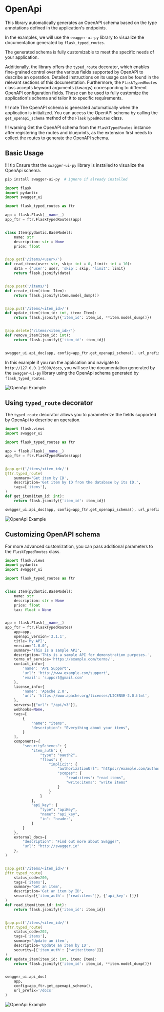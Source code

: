 # OpenApi

This library automatically generates an OpenAPI schema based on the type annotations defined in the application's
endpoints.

In the examples, we will use the `swagger-ui-py` library to visualize the documentation generated by
`flask_typed_routes`.

The generated schema is fully customizable to meet the specific needs of your application.

Additionally, the library offers the `typed_route` decorator, which enables fine-grained control over the various fields
supported by OpenAPI to describe an operation. Detailed instructions on its usage can be found in the relevant sections
of this documentation.
Furthermore, the `FlaskTypedRoutes` class accepts keyword arguments (kwargs) corresponding to different OpenAPI
configuration fields. These can be used to fully customize the application's schema and tailor it to specific
requirements.

!!! note
    The OpenAPI schema is generated automatically when the application is initialized.
    You can access the OpenAPI schema by calling the `get_openapi_schema` method of the `FlaskTypedRoutes` class.

!!! warning 
    Get the OpenAPI schema from the `FlaskTypedRoutes` instance after registering the routes and blueprints, 
    as the extension first needs to collect the routes to generate the OpenAPI schema.


## Basic Usage

!!! tip
    Ensure that the `swagger-ui-py` library is installed to visualize the OpenApi schema.

```bash
pip install swagger-ui-py  # ignore if already installed
```

```python
import flask
import pydantic
import swagger_ui

import flask_typed_routes as ftr

app = flask.Flask(__name__)
app_ftr = ftr.FlaskTypedRoutes(app)


class Item(pydantic.BaseModel):
    name: str
    description: str = None
    price: float


@app.get('/items/<user>/')
def read_items(user: str, skip: int = 0, limit: int = 10):
    data = {'user': user, 'skip': skip, 'limit': limit}
    return flask.jsonify(data)


@app.post('/items/')
def create_item(item: Item):
    return flask.jsonify(item.model_dump())


@app.put('/items/<item_id>/')
def update_item(item_id: int, item: Item):
    return flask.jsonify({'item_id': item_id, **item.model_dump()})


@app.delete('/items/<item_id>/')
def remove_item(item_id: int):
    return flask.jsonify({'item_id': item_id})


swagger_ui.api_doc(app, config=app_ftr.get_openapi_schema(), url_prefix='/docs')
```

In this example if you run the application and navigate to `http://127.0.0.1:5000/docs`, you will see the
documentation generated by the `swagger-ui-py` library using the OpenApi schema generated by `flask_typed_routes`.

![OpenApi Example](./images/openapi1.png)

## Using `typed_route` decorator

The `typed_route` decorator allows you to parameterize the fields supported by OpenApi to describe an operation.

```python
import flask.views
import swagger_ui

import flask_typed_routes as ftr

app = flask.Flask(__name__)
app_ftr = ftr.FlaskTypedRoutes(app)


@app.get('/items/<item_id>/')
@ftr.typed_route(
    summary='Get item by ID',
    description='Get item by ID from the database by its ID.',
    tags=['items'],
)
def get_item(item_id: int):
    return flask.jsonify({'item_id': item_id})

swagger_ui.api_doc(app, config=app_ftr.get_openapi_schema(), url_prefix='/docs')
```

![OpenApi Example](./images/openapi4.png)


## Customizing OpenAPI schema

For more advanced customization, you can pass additional parameters to the `FlaskTypedRoutes` class.

```python
import flask.views
import pydantic
import swagger_ui

import flask_typed_routes as ftr


class Item(pydantic.BaseModel):
    name: str
    description: str = None
    price: float
    tax: float = None


app = flask.Flask(__name__)
app_ftr = ftr.FlaskTypedRoutes(
    app=app,
    openapi_version='3.1.1',
    title='My API',
    version='1.0.0',
    summary='This is a sample API',
    description='This is a sample API for demonstration purposes.',
    terms_of_service='https://example.com/terms/',
    contact_info={
        'name': 'API Support',
        'url': 'http://www.example.com/support',
        'email': 'support@gmail.com'
    },
    license_info={
        'name': 'Apache 2.0',
        'url': 'https://www.apache.org/licenses/LICENSE-2.0.html',
    },
    servers=[{"url": "/api/v3"}],
    webhooks=None,
    tags=[
        {
            "name": "items",
            "description": "Everything about your items",
        }
    ],
    components={
        "securitySchemes": {
            'item_auth': {
                "type": "oauth2",
                "flows": {
                    "implicit": {
                        "authorizationUrl": "https://example.com/authorization",
                        "scopes": {
                            "read:items": "read items",
                            "write:items": "write items"
                        }
                    }
                }
            },
            "api_key": {
                "type": "apiKey",
                "name": "api_key",
                "in": "header",
            }
        }
    },
    external_docs={
        "description": "Find out more about Swagger",
        "url": "http://swagger.io"
    },
)


@app.get('/items/<item_id>/')
@ftr.typed_route(
    status_code=200,
    tags=['items'],
    summary='Get an item',
    description='Get an item by ID',
    security=[{'item_auth': ['read:items']}, {'api_key': []}]
)
def read_item(item_id: int):
    return flask.jsonify({'item_id': item_id})


@app.put('/items/<item_id>/')
@ftr.typed_route(
    status_code=202,
    tags=['items'],
    summary='Update an item',
    description='Update an item by ID',
    security=[{'item_auth': ['write:items']}]
)
def update_item(item_id: int, item: Item):
    return flask.jsonify({'item_id': item_id, **item.model_dump()})


swagger_ui.api_doc(
    app,
    config=app_ftr.get_openapi_schema(),
    url_prefix='/docs'
)
```

![OpenApi Example](./images/openapi5.png)
